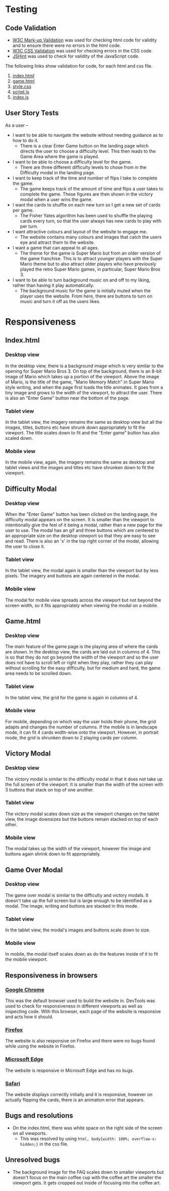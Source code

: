 # Testing

## Code Validation
- [W3C Mark-up Validation](https://validator.w3.org/) was used for checking html code for validity and to ensure there were no errors in the html code. 
- [W3C CSS Validation](https://jigsaw.w3.org/css-validator/) was used for checking errors in the CSS code. 
- [JSHint](https://jshint.com/) was used to check for validity of the JavaScript code.

The following links show validation for code, for each html and css file.

1. [index.html]()
2. [game.html]()
3. [style.css]()
4. [script.js]()
5. [index.js]()


## User Story Tests

As a user – 
- I want to be able to navigate the website without needing guidance as to how to do it. 
    * There is a clear Enter Game button on the landing page which directs the user to choose a difficulty level. This then leads to the Game Area where the game is played.
- I want to be able to choose a difficulty level for the game. 
    * There are three different difficulty levels to chose from in the Difficulty modal in the landing page.
- I want to keep track of the time and number of flips I take to complete the game. 
    * The game keeps track of the amount of time and flips a user takes to complete the game. These figures are then shown in the victory modal when a user wins the game. 
- I want the cards to shuffle on each new turn so I get a new set of cards per game. 
    * The Fisher Yates algorithm has been used to shuffle the playing cards every turn, so that the user always has new cards to play with per turn.
- I want attractive colours and layout of the website to engage me. 
    * The website contains many colours and images that catch the users eye and attract them to the website. 
- I want a game that can appeal to all ages.
    * The theme for the game is Super Mario but from an older version of the game franchise. This is to attract younger players with the Super Mario theme but to also attract older players who have previously played the retro Super Mario games, in particular, Super Mario Bros 3.
- I want to be able to turn background music on and off to my liking, rather than having it play automatically. 
    * The background music for the game is initially muted when the player uses the website. From here, there are buttons to turn on music and turn it off as the users likes.



# Responsiveness 

## Index.html 

### Desktop view

In the desktop view, there is a background image which is very similar to the opening for Super Mario Bros 3. On top of the background, there is an 8-bit image of Mario which takes up a portion of the viewport. Above the image of Mario, is the title of the game, "Mario Memory Match" in Super Mario style writing, and when the page first loads the title animates. It goes from a tiny image and grows to the width of the viewport, to attract the user. There is also an "Enter Game" button near the bottom of the page. 

### Tablet view 

In the tablet view, the imagery remains the same as desktop view but all the images, titles, buttons etc have shrunk down appropriately to fit the viewport. The title scales down to fit and the "Enter game" button has also scaled down. 

### Mobile view 

In the mobile view, again, the imagery remains the same as desktop and tablet views and the images and titles etc have shrunken down to fit the viewport.  

## Difficulty Modal

### Desktop view

When the "Enter Game" button has been clicked on the landing page, the difficulty modal appears on the screen. It is smaller than the viewport to intentionally give the feel of it being a modal, rather than a new page for the user to use. The modal has an gif and three buttons which are centered to an appropriate size on the desktop viewport so that they are easy to see and read. There is also an 'x' in the top right corner of the modal, allowing the user to close it. 

### Tablet view

In the tablet view, the modal again is smaller than the viewport but by less pixels. The imagery and buttons are again centered in the modal. 

### Mobile view

The modal for mobile view spreads across the viewport but not beyond the screen width, so it fits appropriately when viewing the modal on a mobile. 

## Game.html

### Desktop view

The main feature of the game page is the playing area of where the cards are shown. In the desktop view, the cards are laid out in columns of 4. This is so that they do not go beyond the width of the viewport and so the user does not have to scroll left or right when they play, rather they can play without scrolling for the easy difficulty, but for medium and hard, the game area needs to be scrolled down. 

### Tablet view

In the tablet view, the grid for the game is again in columns of 4. 

### Mobile view

For mobile, depending on which way the user holds their phone, the grid adapts and changes the number of columns. If the mobile is in landscape mode, it can fit 4 cards width-wise onto the viewport. However, in portrait mode, the grid is shrunken down to 2 playing cards per column.

## Victory Modal

### Desktop view 

The victory modal is similar to the difficulty modal in that it does not take up the full screen of the viewport. It is smaller than the width of the screen with 3 buttons that stack on top of one another. 

### Tablet view 

The victory modal scales down size as the viewport changes on the tablet view, the image downsizes but the buttons remain stacked on top of each other. 

### Mobile view 

The modal takes up the width of the viewport, however the image and buttons again shrink down to fit appropriately. 

## Game Over Modal

### Desktop view 

The game over modal is similar to the difficulty and victory modals. It doesn't take up the full screen but is large enough to be identified as a modal. The image, writing and buttons are stacked in this mode.

### Tablet view

In the tablet view, the modal's images and buttons scale down to size.

### Mobile view

In mobile, the modal itself scales down as do the features inside of it to fit the mobile viewport. 


## Responsiveness in browsers

### [Google Chrome](https://www.google.co.uk/chrome/?brand=CHBD&gclid=EAIaIQobChMIi5nY65OY6gIVKoBQBh15wQBrEAAYASAAEgKlOvD_BwE&gclsrc=aw.ds)

This was the default browser used to build the website in. DevTools was used to check for responsiveness in different viewports as well as inspecting code. With this browser, each page of the website is responsive and acts how it should.

### [Firefox](https://www.mozilla.org/en-GB/firefox/new/)

The website is also responsive on Firefox and there were no bugs found while using the website in Firefox.

### [Microsoft Edge](https://www.microsoft.com/en-us/edge)

The website is responsive in Microsoft Edge and has no bugs. 

### [Safari](https://www.apple.com/uk/safari/) 

The website displays correctly initially and it is responsive, however on actually flipping the cards, there is an animation error that appears.

## Bugs and resolutions

- On the index.html, there was white space on the right side of the screen on all viewports. 
    * This was resolved by using `html, body{width: 100%; overflow-x: hidden;}` in the css file. 



## Unresolved bugs

- The background image for the FAQ scales down to smaller viewports but doesn't focus on the main coffee cup with the coffee art the smaller the viewport gets. It gets cropped out inside of focusing into the coffee art.